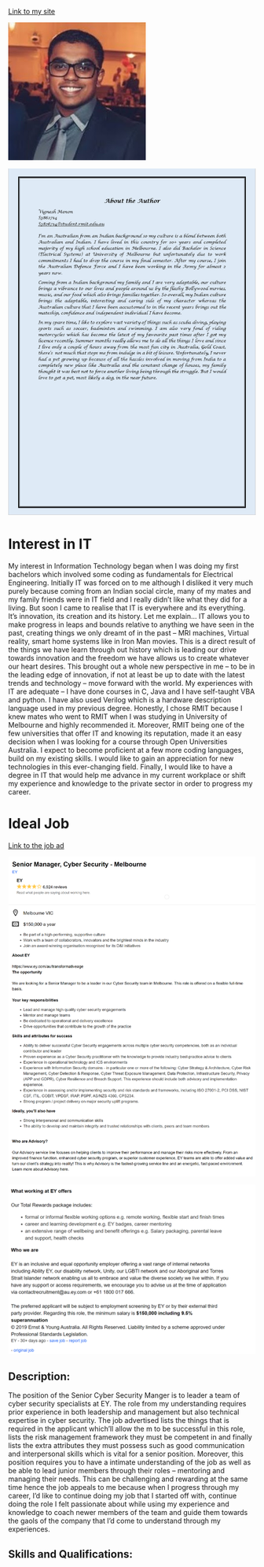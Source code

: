 
[Link to my site](https://vigmen2108.github.io/IIT_ass1/)


![Alt Text](DP.jpg) 

![Alt Text](Page1.png)

# Interest in IT
My interest in Information Technology began when I was doing my first bachelors which involved some coding as fundamentals for Electrical Engineering. Initially IT was forced on to me although I disliked it very much purely because coming from an Indian social circle, many of my mates and my family friends were in IT field and I really didn’t like what they did for a living. But soon I came to realise that IT is everywhere and its everything. It’s innovation, its creation and its history. Let me explain… IT allows you to make progress in leaps and bounds relative to anything we have seen in the past, creating things we only dreamt of in the past – MRI machines, Virtual reality, smart home systems like in Iron Man movies. This is a direct result of the things we have learn through out history which is leading our drive towards innovation and the freedom we have allows us to create whatever our heart desires. This brought out a whole new perspective in me – to be in the leading edge of innovation, if not at least be up to date with the latest trends and technology – move forward with the world. My experiences with IT are adequate – I have done courses in C, Java and I have self-taught VBA and python. I have also used Verilog which is a hardware description language used in my previous degree.
Honestly, I chose RMIT because I knew mates who went to RMIT when I was studying in University of Melbourne and highly recommended it. Moreover, RMIT being one of the few universities that offer IT and knowing its reputation, made it an easy decision when I was looking for a course through Open Universities Australia.
I expect to become proficient at a few more coding languages, build on my existing skills. I would like to gain an appreciation for new technologies in this ever-changing field. Finally, I would like to have a degree in IT that would help me advance in my current workplace or shift my experience and knowledge to the private sector in order to progress my career.

# Ideal Job
[Link to the job ad](https://au.indeed.com/viewjob?jk=4492d49e9b3cbe8b&tk=1drsjg8qkb9h7800&from=serp&vjs=3)

![Alt Text](Job1.png) 

![Alt Text](Job2.png) 
 
## Description:
The position of the Senior Cyber Security Manger is to leader a team of cyber security specialists at EY. The role from my understanding requires prior experience in both leadership and management but also technical expertise in cyber security. The job advertised lists the things that is required in the applicant which’ll allow the m to be successful in this role, lists the risk management framework they must be competent in and finally lists the extra attributes they must possess such as good communication and interpersonal skills which is vital for a senior position. Moreover, this position requires you to have a intimate understanding of the job as well as be able to lead junior members through their roles – mentoring and managing their needs. This can be challenging and rewarding at the same time hence the job appeals to me because when I progress through my career, I’d like to continue doing my job that I started off with, continue doing the role I felt passionate about while using my experience and knowledge to coach newer members of the team and guide them towards the gaols of the company that I’d come to understand through my experiences.

## Skills and Qualifications:


